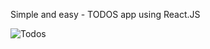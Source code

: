 Simple and easy - TODOS app using React.JS

![Todos](https://user-images.githubusercontent.com/47380906/90178548-bb08f680-ddb4-11ea-9bbc-c5f5b9ed108d.gif)
